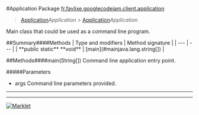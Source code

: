 #Application
Package [fr.faylixe.googlecodejam.client.application](README.md)<br>

> [Application](Application.md)*Application* > [Application](Application.md)*Application*
<p>Main class that could be used as a command line program.</p>
##Summary####Methods
| Type and modifiers | Method signature |
| --- | --- |
| **public static** **void** | [main](#mainjava.lang.string[]) |

##Methods####main(String[])
Command line application entry point.

#####Parameters
* args Command line parameters provided.

---

---

[![Marklet](https://img.shields.io/badge/Generated%20by-Marklet-green.svg)](https://github.com/Faylixe/marklet)